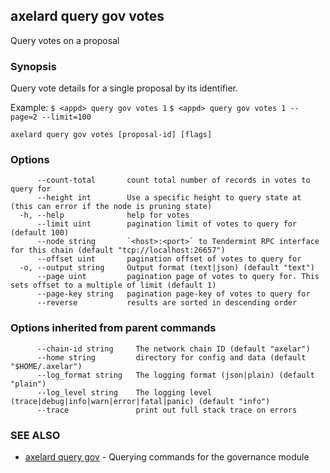 ## axelard query gov votes

Query votes on a proposal

### Synopsis

Query vote details for a single proposal by its identifier.

Example:
`$ <appd> query gov votes 1`
`$ <appd> query gov votes 1 --page=2 --limit=100`

```
axelard query gov votes [proposal-id] [flags]
```

### Options

```
      --count-total       count total number of records in votes to query for
      --height int        Use a specific height to query state at (this can error if the node is pruning state)
  -h, --help              help for votes
      --limit uint        pagination limit of votes to query for (default 100)
      --node string       `<host>:<port>` to Tendermint RPC interface for this chain (default "tcp://localhost:26657")
      --offset uint       pagination offset of votes to query for
  -o, --output string     Output format (text|json) (default "text")
      --page uint         pagination page of votes to query for. This sets offset to a multiple of limit (default 1)
      --page-key string   pagination page-key of votes to query for
      --reverse           results are sorted in descending order
```

### Options inherited from parent commands

```
      --chain-id string     The network chain ID (default "axelar")
      --home string         directory for config and data (default "$HOME/.axelar")
      --log_format string   The logging format (json|plain) (default "plain")
      --log_level string    The logging level (trace|debug|info|warn|error|fatal|panic) (default "info")
      --trace               print out full stack trace on errors
```

### SEE ALSO

- [axelard query gov](/cli-docs/v0_32_0/axelard_query_gov) - Querying commands for the governance module
